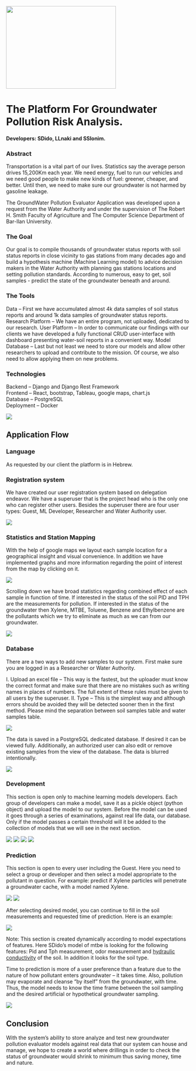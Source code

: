 <img src="images/aquaS_logo.png" width="300" height="225">

# The Platform For Groundwater Pollution Risk Analysis.
#### Developers: SDido, LLnaki and SSlonim.

### Abstract
Transportation is a vital part of our lives. 
Statistics say the average person drives 15,200Km each year.
We need energy, fuel to run our vehicles and we need good people
to make new kinds of fuel: greener, cheaper, and better.
Until then, we need to make sure our groundwater is not harmed by gasoline leakage.

The GroundWater Pollution Evaluator Application was developed upon a request from the Water Authority and under the supervision of The Robert H. Smith Faculty of Agriculture and The Computer Science Department of Bar-Ilan University.

### The Goal
Our goal is to compile thousands of groundwater status reports with soil status reports in close vicinity to gas stations from many decades ago and build a hypothesis machine (Machine Learning model) to advice decision makers in the Water Authority with planning gas stations locations and setting pollution standards. 
According to numerous, easy to get, soil samples - predict the state of the groundwater beneath and around.

### The Tools
Data – First we have accumulated almost 4k data samples of soil status reports and around 1k data samples of groundwater status reports.
Research Platform – We have an entire program, not uploaded, dedicated to our research.
User Platform – In order to communicate our findings with our clients we have developed a 
fully functional CRUD user-interface with dashboard presenting water-soil reports in a convenient way. 
Model Database – Last but not least we need to store our models and allow other researchers to upload and contribute to the mission. Of course, we also need to allow applying them on new problems. 

### Technologies
Backend – Django and Django Rest Framework<br>
Frontend – React, bootstrap, Tableau, google maps, chart.js<br>
Database – PostgreSQL<br>
Deployment – Docker

<img src="images/arch.jpg">



## Application Flow

### Language
As requested by our client the platform is in Hebrew.

### Registration system
We have created our user registration system based on delegation endeavor. 
We have a superuser that is the project head who is the only one who can register
other users.  Besides the superuser there are four user types: Guest, ML Developer, 
Researcher and Water Authority user.

<img src="images/register.png">


### Statistics and Station Mapping
With the help of google maps we layout each sample location for a geographical insight and 
visual convenience. In addition we have implemented graphs and more information regarding 
the point of interest from the map by clicking on it.

<img src="images/stats1.png">

Scrolling down we have broad statistics regarding combined effect of each sample in function of time. If interested in the status of the soil PID and TPH are the measurements for pollution.
If interested in the status of the groundwater then Xylene, MTBE, Toluene, Benzene and Ethylbenzene are the pollutants which we try to eliminate as much as we can from our groundwater. 


<img src="images/stats2.png">


### Database 
There are a two ways to add new samples to our system. 
First make sure you are logged in as a Researcher or Water Authority.

I. Upload an excel file – This way is the fastest, but the uploader must know the 
correct format and make sure that there are no mistakes such as writing names in places of numbers. The full extent of these rules must be given to all users by the superuser. 
II. Type – This is the simplest way and although errors should be avoided they will be detected
sooner then in the first method.
Please mind the separation between soil samples table and water samples table. 


<img src="images/database1.png">


The data is saved in a PostgreSQL dedicated database.
If desired it can be viewed fully. Additionally, an authorized user can also edit or remove 
existing samples from the view of the database.
The data is blurred intentionally.


<img src="images/database2.png">


### Development 
This section is open only to machine learning models developers.
Each group of developers can make a model, save it as a pickle object (python object)
and upload the model to our system.
Before the model can be used it goes through a series of examinations, against real life data, our database. Only if the model passes a certain threshold will it be added to the collection of
models that we will see in the next section.

<img src="images/model_dev1.png">

<img src="images/model_dev2.png">

<img src="images/model_dev3.png">

<img src="images/model_dev6.png">

### Prediction
This section is open to every user including the Guest.
Here you need to select a group or developer and then select
a model appropriate to the pollutant in question.
For example: predict if Xylene particles will penetrate a groundwater cache, with a model named Xylene.

<img src="images/model_dev4.png">

<img src="images/model_dev_mtbe.png">

After selecting desired model, you can continue to fill in the soil measurements and requested time of prediction. 
Here is an example:

<img src="images/model_dev5.png">

Note: This section is created dynamically according to model expectations of features.
Here SDido’s model of mtbe is looking for the following features:
Pid and Tph measurement, odor measurement and <a href="https://www.sciencedirect.com/topics/earth-and-planetary-sciences/hydraulic-conductivity">hydraulic conductivity</a> of the soil.
In addition it looks for the soil type. 

Time to prediction is more of a user preference than a feature due to the nature of how pollutant enters groundwater – it takes time. Also, pollution may evaporate and cleanse “by itself” from the groundwater, with time. Thus, the model needs to know the time frame between the soil sampling and the desired artificial or hypothetical groundwater sampling. 

<img src="images/model_usage_results.png">


## Conclusion

With the system’s ability to store analyze and test new groundwater pollution evaluator models against real data that our system can house and manage, we hope to create a world where drillings in order to check the status of groundwater would shrink to minimum thus saving money, time and nature.  
